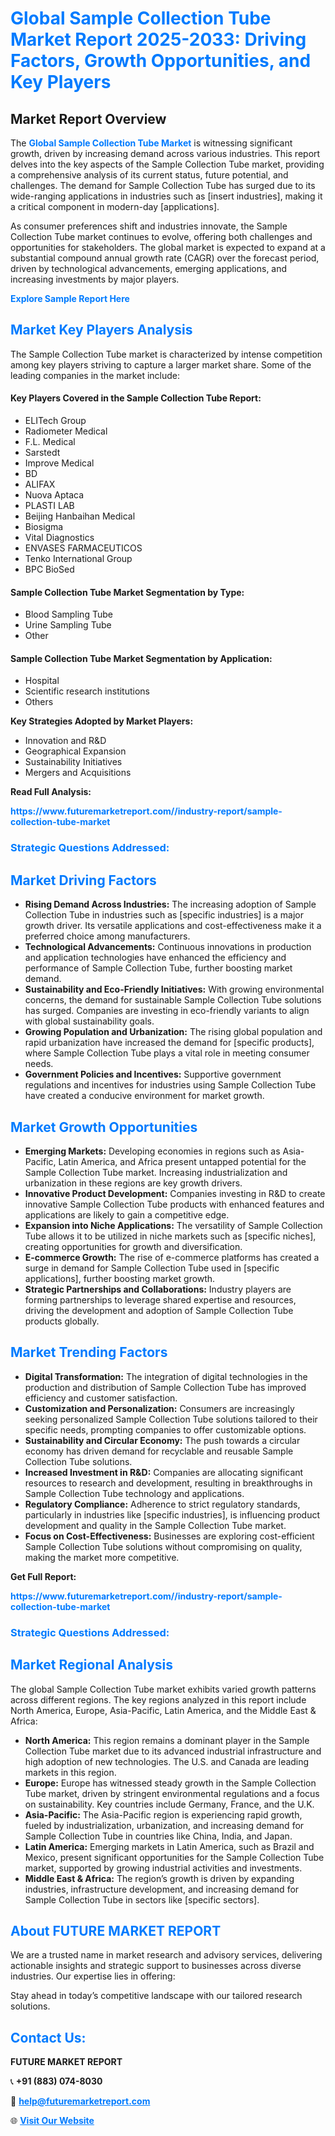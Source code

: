 <h1 style="color: #007BFF;">Global Sample Collection Tube Market Report 2025-2033: Driving Factors, Growth Opportunities, and Key Players</h1>

<section id="overview">
<h2>Market Report Overview</h2>
<p>The <a href="https://www.futuremarketreport.com//industry-report/sample-collection-tube-market" style="color: #007BFF; text-decoration: none;"><strong>Global Sample Collection Tube Market</strong></a> is witnessing significant growth, driven by increasing demand across various industries. This report delves into the key aspects of the Sample Collection Tube market, providing a comprehensive analysis of its current status, future potential, and challenges. The demand for Sample Collection Tube has surged due to its wide-ranging applications in industries such as [insert industries], making it a critical component in modern-day [applications].</p>
<p>As consumer preferences shift and industries innovate, the Sample Collection Tube market continues to evolve, offering both challenges and opportunities for stakeholders. The global market is expected to expand at a substantial compound annual growth rate (CAGR) over the forecast period, driven by technological advancements, emerging applications, and increasing investments by major players.</p>
</section>

<section id="overview">
<p><a href="https://www.futuremarketreport.com//request-sample/reportId=59413" style="color: #007BFF; text-decoration: none;"><strong>Explore Sample Report Here</strong></a></p>
</section>

<section id="key-players">
<h2 style="color: #007BFF;">Market Key Players Analysis</h2>
<p>The Sample Collection Tube market is characterized by intense competition among key players striving to capture a larger market share. Some of the leading companies in the market include:</p>
<h4>Key Players Covered in the Sample Collection Tube Report:</h4>
<ul><li>ELITech Group</li><li>Radiometer Medical</li><li>F.L. Medical</li><li>Sarstedt</li><li>Improve Medical</li><li>BD</li><li>ALIFAX</li><li>Nuova Aptaca</li><li>PLASTI LAB</li><li>Beijing Hanbaihan Medical</li><li>Biosigma</li><li>Vital Diagnostics</li><li>ENVASES FARMACEUTICOS</li><li>Tenko International Group</li><li>BPC BioSed</li></ul>
<h4>Sample Collection Tube Market Segmentation by Type:</h4>
<ul><li>Blood Sampling Tube</li><li>Urine Sampling Tube</li><li>Other</li></ul>

<h4>Sample Collection Tube Market Segmentation by Application:</h4>
<ul><li>Hospital</li><li>Scientific research institutions</li><li>Others</li></ul>
<p><strong>Key Strategies Adopted by Market Players:</strong></p>
<ul>
<li>Innovation and R&D</li>
<li>Geographical Expansion</li>
<li>Sustainability Initiatives</li>
<li>Mergers and Acquisitions</li>
</ul>
</section>

<section>
<p><strong>Read Full Analysis: </strong></p><a href="https://www.futuremarketreport.com//industry-report/sample-collection-tube-market" style="color: #007BFF; text-decoration: none;"><strong>https://www.futuremarketreport.com//industry-report/sample-collection-tube-market</strong></a>
<h3 style="color: #007BFF;">Strategic Questions Addressed:</h3>
</section>

<section id="driving-factors">
<h2 style="color: #007BFF;">Market Driving Factors</h2>
<ul>
<li><strong>Rising Demand Across Industries:</strong> The increasing adoption of Sample Collection Tube in industries such as [specific industries] is a major growth driver. Its versatile applications and cost-effectiveness make it a preferred choice among manufacturers.</li>
<li><strong>Technological Advancements:</strong> Continuous innovations in production and application technologies have enhanced the efficiency and performance of Sample Collection Tube, further boosting market demand.</li>
<li><strong>Sustainability and Eco-Friendly Initiatives:</strong> With growing environmental concerns, the demand for sustainable Sample Collection Tube solutions has surged. Companies are investing in eco-friendly variants to align with global sustainability goals.</li>
<li><strong>Growing Population and Urbanization:</strong> The rising global population and rapid urbanization have increased the demand for [specific products], where Sample Collection Tube plays a vital role in meeting consumer needs.</li>
<li><strong>Government Policies and Incentives:</strong> Supportive government regulations and incentives for industries using Sample Collection Tube have created a conducive environment for market growth.</li>
</ul>
</section>

<section id="growth-opportunities">
<h2 style="color: #007BFF;">Market Growth Opportunities</h2>
<ul>
<li><strong>Emerging Markets:</strong> Developing economies in regions such as Asia-Pacific, Latin America, and Africa present untapped potential for the Sample Collection Tube market. Increasing industrialization and urbanization in these regions are key growth drivers.</li>
<li><strong>Innovative Product Development:</strong> Companies investing in R&D to create innovative Sample Collection Tube products with enhanced features and applications are likely to gain a competitive edge.</li>
<li><strong>Expansion into Niche Applications:</strong> The versatility of Sample Collection Tube allows it to be utilized in niche markets such as [specific niches], creating opportunities for growth and diversification.</li>
<li><strong>E-commerce Growth:</strong> The rise of e-commerce platforms has created a surge in demand for Sample Collection Tube used in [specific applications], further boosting market growth.</li>
<li><strong>Strategic Partnerships and Collaborations:</strong> Industry players are forming partnerships to leverage shared expertise and resources, driving the development and adoption of Sample Collection Tube products globally.</li>
</ul>
</section>

<section id="trending-factors">
<h2 style="color: #007BFF;">Market Trending Factors</h2>
<ul>
<li><strong>Digital Transformation:</strong> The integration of digital technologies in the production and distribution of Sample Collection Tube has improved efficiency and customer satisfaction.</li>
<li><strong>Customization and Personalization:</strong> Consumers are increasingly seeking personalized Sample Collection Tube solutions tailored to their specific needs, prompting companies to offer customizable options.</li>
<li><strong>Sustainability and Circular Economy:</strong> The push towards a circular economy has driven demand for recyclable and reusable Sample Collection Tube solutions.</li>
<li><strong>Increased Investment in R&D:</strong> Companies are allocating significant resources to research and development, resulting in breakthroughs in Sample Collection Tube technology and applications.</li>
<li><strong>Regulatory Compliance:</strong> Adherence to strict regulatory standards, particularly in industries like [specific industries], is influencing product development and quality in the Sample Collection Tube market.</li>
<li><strong>Focus on Cost-Effectiveness:</strong> Businesses are exploring cost-efficient Sample Collection Tube solutions without compromising on quality, making the market more competitive.</li>
</ul>
</section>

<section>
<p><strong>Get Full Report: </strong></p><a href="https://www.futuremarketreport.com//industry-report/sample-collection-tube-market" style="color: #007BFF; text-decoration: none;"><strong>https://www.futuremarketreport.com//industry-report/sample-collection-tube-market</strong></a>
<h3 style="color: #007BFF;">Strategic Questions Addressed:</h3>
</section>


<section id="regional-analysis">
<h2 style="color: #007BFF;">Market Regional Analysis</h2>
<p>The global Sample Collection Tube market exhibits varied growth patterns across different regions. The key regions analyzed in this report include North America, Europe, Asia-Pacific, Latin America, and the Middle East & Africa:</p>
<ul>
<li><strong>North America:</strong> This region remains a dominant player in the Sample Collection Tube market due to its advanced industrial infrastructure and high adoption of new technologies. The U.S. and Canada are leading markets in this region.</li>
<li><strong>Europe:</strong> Europe has witnessed steady growth in the Sample Collection Tube market, driven by stringent environmental regulations and a focus on sustainability. Key countries include Germany, France, and the U.K.</li>
<li><strong>Asia-Pacific:</strong> The Asia-Pacific region is experiencing rapid growth, fueled by industrialization, urbanization, and increasing demand for Sample Collection Tube in countries like China, India, and Japan.</li>
<li><strong>Latin America:</strong> Emerging markets in Latin America, such as Brazil and Mexico, present significant opportunities for the Sample Collection Tube market, supported by growing industrial activities and investments.</li>
<li><strong>Middle East & Africa:</strong> The region’s growth is driven by expanding industries, infrastructure development, and increasing demand for Sample Collection Tube in sectors like [specific sectors].</li>
</ul>
</section>

<footer>
<h2 style="color: #007BFF;">About FUTURE MARKET REPORT</h2>
<p>We are a trusted name in market research and advisory services, delivering actionable insights and strategic support to businesses across diverse industries. Our expertise lies in offering:</p>

<p>Stay ahead in today’s competitive landscape with our tailored research solutions.</p>

<h2 style="color: #007BFF;">Contact Us:</h2>
<p><strong>FUTURE MARKET REPORT</strong></p>
<p>📞 <strong>+91 (883) 074-8030</strong></p>
<p>📧 <strong><a href="mailto:help@futuremarketreport.com" style="color: #007BFF;">help@futuremarketreport.com</a></strong></p>
<p>🌐 <strong><a href="https://www.futuremarketreport.com/" style="color: #007BFF;">Visit Our Website</a></strong></p>
</footer>
